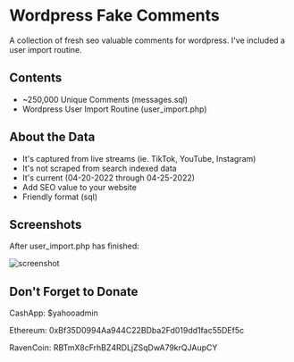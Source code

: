 # Wordpress Fake Comments
A collection of fresh seo valuable comments for wordpress. I've included a user import routine.

## Contents
 + ~250,000 Unique Comments (messages.sql)
 + Wordpress User Import Routine (user_import.php)

## About the Data
 + It's captured from live streams (ie. TikTok, YouTube, Instagram)
 + It's not scraped from search indexed data
 + It's current (04-20-2022 through 04-25-2022)
 + Add SEO value to your website
 + Friendly format (sql)

## Screenshots
After user_import.php has finished:

![screenshot](http://aarondeeds.gay/user_screenshot.jpg)

## Don't Forget to Donate
CashApp: $yahooadmin 

Ethereum: 0xBf35D0994Aa944C22BDba2Fd019dd1fac55DEf5c

RavenCoin: RBTmX8cFrhBZ4RDLjZSqDwA79krQJAupCY
